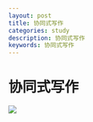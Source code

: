 ```yaml
---
layout: post
title: 协同式写作
categories: study
description: 协同式写作
keywords: 协同式写作
---
```


# 协同式写作



<img src="https://cdn.jsdelivr.net/gh/whooc/ruyipic/xtxz.png" />
